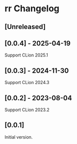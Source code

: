 <!-- Keep a Changelog guide -> https://keepachangelog.com -->

# rr Changelog

## [Unreleased]

## [0.0.4] - 2025-04-19

Support CLion 2025.1

## [0.0.3] - 2024-11-30

Support CLion 2024.3

## [0.0.2] - 2023-08-04

Support CLion 2023.2

## [0.0.1]

Initial version.
